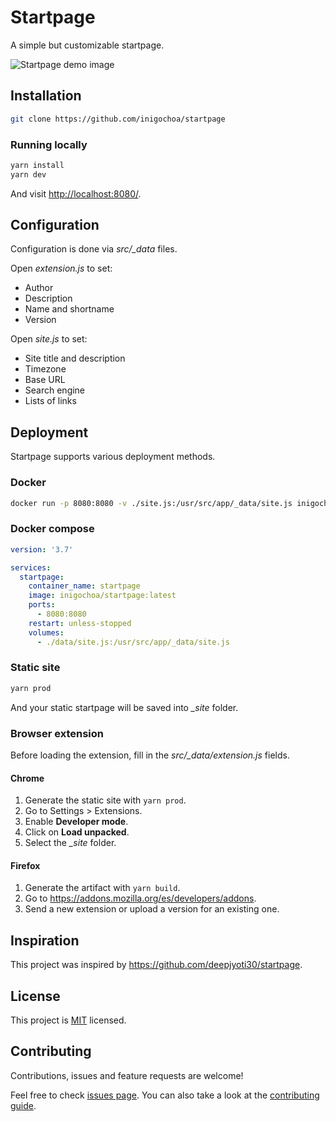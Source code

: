 # Startpage

A simple but customizable startpage.

![Startpage demo image](../media/startpage.png?raw=true)

## Installation

```sh
git clone https://github.com/inigochoa/startpage
```

### Running locally

```sh
yarn install
yarn dev
```

And visit <http://localhost:8080/>.

## Configuration

Configuration is done via *src/_data* files.

Open *extension.js* to set:

- Author
- Description
- Name and shortname
- Version

Open *site.js* to set:

- Site title and description
- Timezone
- Base URL
- Search engine
- Lists of links

## Deployment

Startpage supports various deployment methods.

### Docker

```sh
docker run -p 8080:8080 -v ./site.js:/usr/src/app/_data/site.js inigochoa/startpage
```

### Docker compose

```yaml
version: '3.7'

services:
  startpage:
    container_name: startpage
    image: inigochoa/startpage:latest
    ports:
      - 8080:8080
    restart: unless-stopped
    volumes:
      - ./data/site.js:/usr/src/app/_data/site.js
```

### Static site

```sh
yarn prod
```

And your static startpage will be saved into *_site* folder.

### Browser extension

Before loading the extension, fill in the *src/_data/extension.js* fields.

#### Chrome

1. Generate the static site with `yarn prod`.
1. Go to Settings > Extensions.
1. Enable **Developer mode**.
1. Click on **Load unpacked**.
1. Select the *_site* folder.

#### Firefox

1. Generate the artifact with `yarn build`.
2. Go to <https://addons.mozilla.org/es/developers/addons>.
3. Send a new extension or upload a version for an existing one.

## Inspiration

This project was inspired by <https://github.com/deepjyoti30/startpage>.

## License

This project is [MIT] licensed.

## Contributing

Contributions, issues and feature requests are welcome!

Feel free to check [issues page]. You can also take a look at the
[contributing guide].

[MIT]: https://github.com/inigochoa/startpage/blob/main/LICENSE.md
[issues page]: https://github.com/inigochoa/startpage/issues
[contributing guide]: https://github.com/inigochoa/startpage/blob/main/CONTRIBUTING.md

